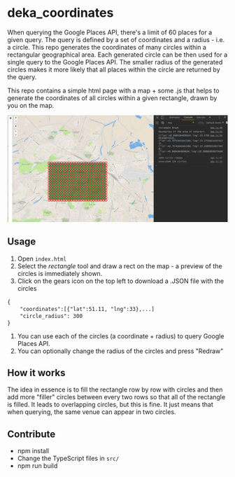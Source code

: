 # deka_coordinates
When querying the Google Places API, there's a limit of 60 places for a given query. The query is defined by a set of coordinates and a radius - i.e. a circle.
This repo generates the coordinates of many circles within a rectangular geographical area.
Each generated circle can be then used for a single query to the Google Places API.
The smaller radius of the generated circles makes it more likely that all places within the circle are returned by the query.

This repo contains a simple html page with a map + some .js that helps to generate the coordinates of all circles within a given rectangle, drawn by you on the map.

![demo of the app](https://github.com/jorotenev/deka_coordinates/blob/master/.images/deka_map.png)

## Usage
1. Open `index.html`
1. Select the *rectangle* tool and draw a rect on the map - a preview of the circles is immediately shown.
1. Click on the gears icon on the top left to download a .JSON file with the circles
```
{
    "coordinates":[{"lat":51.11, "lng":33},...]
    "circle_radius": 300
}
```
1. You can use each of the circles (a coordinate + radius) to query Google Places API.
1. You can optionally change the radius of the circles and press "Redraw"

## How it works
The idea in essence is to fill the rectangle row by row with circles and then add more "filler" circles between every two
rows so that all of the rectangle is filled. It leads to overlapping circles, but this is fine. It just means that
when querying, the same venue can appear in two circles.



## Contribute
* npm install
* Change the TypeScript files in `src/`
* npm run build
